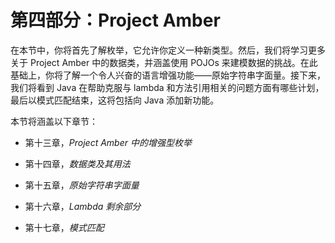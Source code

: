 # 第四部分：Project Amber

在本节中，你将首先了解枚举，它允许你定义一种新类型。然后，我们将学习更多关于 Project Amber 中的数据类，并涵盖使用 POJOs 来建模数据的挑战。在此基础上，你将了解一个令人兴奋的语言增强功能——原始字符串字面量。接下来，我们将看到 Java 在帮助克服与 lambda 和方法引用相关的问题方面有哪些计划，最后以模式匹配结束，这将包括向 Java 添加新功能。

本节将涵盖以下章节：

+   第十三章，*Project Amber 中的增强型枚举*

+   第十四章，*数据类及其用法*

+   第十五章，*原始字符串字面量*

+   第十六章，*Lambda 剩余部分*

+   第十七章，*模式匹配*
